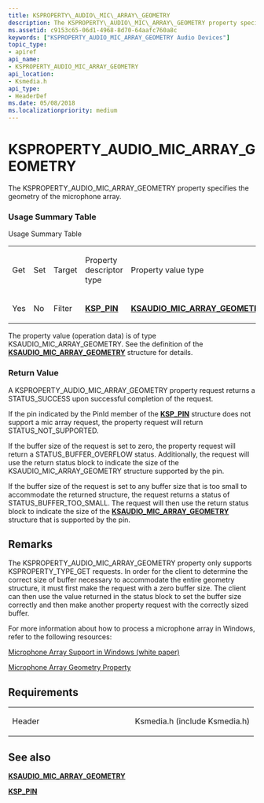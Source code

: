 ```yaml
---
title: KSPROPERTY\_AUDIO\_MIC\_ARRAY\_GEOMETRY
description: The KSPROPERTY\_AUDIO\_MIC\_ARRAY\_GEOMETRY property specifies the geometry of the microphone array.
ms.assetid: c9153c65-06d1-4968-8d70-64aafc760a8c
keywords: ["KSPROPERTY_AUDIO_MIC_ARRAY_GEOMETRY Audio Devices"]
topic_type:
- apiref
api_name:
- KSPROPERTY_AUDIO_MIC_ARRAY_GEOMETRY
api_location:
- Ksmedia.h
api_type:
- HeaderDef
ms.date: 05/08/2018
ms.localizationpriority: medium
---
```


# KSPROPERTY\_AUDIO\_MIC\_ARRAY\_GEOMETRY


The KSPROPERTY\_AUDIO\_MIC\_ARRAY\_GEOMETRY property specifies the geometry of the microphone array.

### <span id="Usage_Summary_Table"></span><span id="usage_summary_table"></span><span id="USAGE_SUMMARY_TABLE"></span>Usage Summary Table

Usage Summary Table

<table>
<colgroup>
<col width="20%" />
<col width="20%" />
<col width="20%" />
<col width="20%" />
<col width="20%" />
</colgroup>
<tbody>
<tr class="odd">
<td align="left"><p>Get</p></td>
<td align="left"><p>Set</p></td>
<td align="left"><p>Target</p></td>
<td align="left"><p>Property descriptor type</p></td>
<td align="left"><p>Property value type</p></td>
</tr>
<tr class="even">
<td align="left"><p>Yes</p></td>
<td align="left"><p>No</p></td>
<td align="left"><p>Filter</p></td>
<td align="left"><a href="https://docs.microsoft.com/windows-hardware/drivers/ddi/content/ks/ns-ks-ksp_pin" data-raw-source="[&lt;strong&gt;KSP_PIN&lt;/strong&gt;](https://docs.microsoft.com/windows-hardware/drivers/ddi/content/ks/ns-ks-ksp_pin)"><strong>KSP_PIN</strong></a></td>
<td align="left"><a href="https://docs.microsoft.com/windows-hardware/drivers/ddi/content/ksmedia/ns-ksmedia-ksaudio_mic_array_geometry" data-raw-source="[&lt;strong&gt;KSAUDIO_MIC_ARRAY_GEOMETRY&lt;/strong&gt;](https://docs.microsoft.com/windows-hardware/drivers/ddi/content/ksmedia/ns-ksmedia-ksaudio_mic_array_geometry)"><strong>KSAUDIO_MIC_ARRAY_GEOMETRY</strong></a></td>
</tr>
</tbody>
</table>

 

The property value (operation data) is of type KSAUDIO\_MIC\_ARRAY\_GEOMETRY. See the definition of the [**KSAUDIO\_MIC\_ARRAY\_GEOMETRY**](https://docs.microsoft.com/windows-hardware/drivers/ddi/content/ksmedia/ns-ksmedia-ksaudio_mic_array_geometry) structure for details.

### <span id="Return_Value"></span><span id="return_value"></span><span id="RETURN_VALUE"></span>Return Value

A KSPROPERTY\_AUDIO\_MIC\_ARRAY\_GEOMETRY property request returns a STATUS\_SUCCESS upon successful completion of the request.

If the pin indicated by the PinId member of the [**KSP\_PIN**](https://docs.microsoft.com/windows-hardware/drivers/ddi/content/ks/ns-ks-ksp_pin) structure does not support a mic array request, the property request will return STATUS\_NOT\_SUPPORTED.

If the buffer size of the request is set to zero, the property request will return a STATUS\_BUFFER\_OVERFLOW status. Additionally, the request will use the return status block to indicate the size of the KSAUDIO\_MIC\_ARRAY\_GEOMETRY structure supported by the pin.

If the buffer size of the request is set to any buffer size that is too small to accommodate the returned structure, the request returns a status of STATUS\_BUFFER\_TOO\_SMALL. The request will then use the return status block to indicate the size of the [**KSAUDIO\_MIC\_ARRAY\_GEOMETRY**](https://docs.microsoft.com/windows-hardware/drivers/ddi/content/ksmedia/ns-ksmedia-ksaudio_mic_array_geometry) structure that is supported by the pin.

Remarks
-------

The KSPROPERTY\_AUDIO\_MIC\_ARRAY\_GEOMETRY property only supports KSPROPERTY\_TYPE\_GET requests. In order for the client to determine the correct size of buffer necessary to accommodate the entire geometry structure, it must first make the request with a zero buffer size. The client can then use the value returned in the status block to set the buffer size correctly and then make another property request with the correctly sized buffer.

For more information about how to process a microphone array in Windows, refer to the following resources:

[Microphone Array Support in Windows (white paper)](https://go.microsoft.com/fwlink/p/?linkid=120592)

[Microphone Array Geometry Property](https://docs.microsoft.com/windows-hardware/drivers/audio/microphone-array-geometry-property)

Requirements
------------

<table>
<colgroup>
<col width="50%" />
<col width="50%" />
</colgroup>
<tbody>
<tr class="odd">
<td align="left"><p>Header</p></td>
<td align="left">Ksmedia.h (include Ksmedia.h)</td>
</tr>
</tbody>
</table>

## <span id="see_also"></span>See also


[**KSAUDIO\_MIC\_ARRAY\_GEOMETRY**](https://docs.microsoft.com/windows-hardware/drivers/ddi/content/ksmedia/ns-ksmedia-ksaudio_mic_array_geometry)

[**KSP\_PIN**](https://docs.microsoft.com/windows-hardware/drivers/ddi/content/ks/ns-ks-ksp_pin)

 

 






